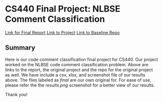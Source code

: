 # CS440 Final Project: NLBSE Comment Classification

[Link for Final Report](https://docs.google.com/document/d/1sEDItop8ZfWKVl3Sp2QxKdPJnHzP2h7awYfLgvq4ZTI/edit?usp=sharing)
[Link to Project](https://nlbse2025.github.io/tools/)
[Link to Baseline Repo](https://github.com/nlbse2025/code-comment-classification)

## Summary
Here is our code comment classification final project for CS440. Our project worked on the NLBSE code comment classification problem. Above are links to the report, the original project and the repo for the original project as well. We have include a csv, xlsx, and screenshot file of our results above. The files labeled as *final* are our own original for. For ease of use, please refer the the *results.png* screenshot for a better view of our results.

Thank you!
